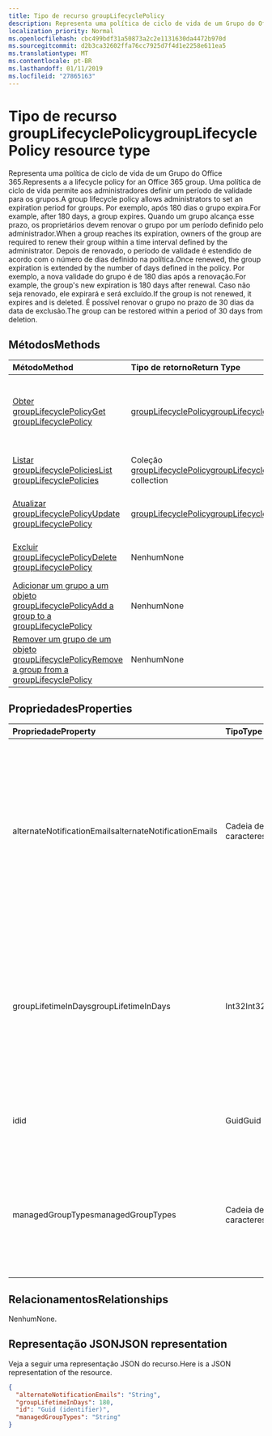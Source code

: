 ```yaml
---
title: Tipo de recurso groupLifecyclePolicy
description: Representa uma política de ciclo de vida de um Grupo do Office 365. Uma política de ciclo de vida permite aos administradores definir um período de validade para os grupos. Por exemplo, após 180 dias o grupo expira. Quando um grupo alcança esse prazo, os proprietários devem renovar o grupo por um período definido pelo administrador. Depois de renovado, o período de validade é estendido de acordo com o número de dias definido na política. Por exemplo, a nova validade do grupo é de 180 dias após a renovação. Caso não seja renovado, ele expirará e será excluído. É possível renovar o grupo no prazo de 30 dias da data de exclusão.
localization_priority: Normal
ms.openlocfilehash: cbc499bdf31a50873a2c2e1131630da4472b970d
ms.sourcegitcommit: d2b3ca32602ffa76cc7925d7f4d1e2258e611ea5
ms.translationtype: MT
ms.contentlocale: pt-BR
ms.lasthandoff: 01/11/2019
ms.locfileid: "27865163"
---
```

# <a name="grouplifecyclepolicy-resource-type"></a><span data-ttu-id="ceec4-110">Tipo de recurso groupLifecyclePolicy</span><span class="sxs-lookup"><span data-stu-id="ceec4-110">groupLifecyclePolicy resource type</span></span>

<span data-ttu-id="ceec4-111">Representa uma política de ciclo de vida de um Grupo do Office 365.</span><span class="sxs-lookup"><span data-stu-id="ceec4-111">Represents a a lifecycle policy for an Office 365 group.</span></span> <span data-ttu-id="ceec4-112">Uma política de ciclo de vida permite aos administradores definir um período de validade para os grupos.</span><span class="sxs-lookup"><span data-stu-id="ceec4-112">A group lifecycle policy allows administrators to set an expiration period for groups.</span></span> <span data-ttu-id="ceec4-113">Por exemplo, após 180 dias o grupo expira.</span><span class="sxs-lookup"><span data-stu-id="ceec4-113">For example, after 180 days, a group expires.</span></span> <span data-ttu-id="ceec4-114">Quando um grupo alcança esse prazo, os proprietários devem renovar o grupo por um período definido pelo administrador.</span><span class="sxs-lookup"><span data-stu-id="ceec4-114">When a group reaches its expiration, owners of the group are required to renew their group within a time interval defined by the administrator.</span></span> <span data-ttu-id="ceec4-115">Depois de renovado, o período de validade é estendido de acordo com o número de dias definido na política.</span><span class="sxs-lookup"><span data-stu-id="ceec4-115">Once renewed, the group expiration is extended by the number of days defined in the policy.</span></span> <span data-ttu-id="ceec4-116">Por exemplo, a nova validade do grupo é de 180 dias após a renovação.</span><span class="sxs-lookup"><span data-stu-id="ceec4-116">For example, the group's new expiration is 180 days after renewal.</span></span> <span data-ttu-id="ceec4-117">Caso não seja renovado, ele expirará e será excluído.</span><span class="sxs-lookup"><span data-stu-id="ceec4-117">If the group is not renewed, it expires and is deleted.</span></span> <span data-ttu-id="ceec4-118">É possível renovar o grupo no prazo de 30 dias da data de exclusão.</span><span class="sxs-lookup"><span data-stu-id="ceec4-118">The group can be restored within a period of 30 days from deletion.</span></span>

## <a name="methods"></a><span data-ttu-id="ceec4-119">Métodos</span><span class="sxs-lookup"><span data-stu-id="ceec4-119">Methods</span></span>

| <span data-ttu-id="ceec4-120">Método</span><span class="sxs-lookup"><span data-stu-id="ceec4-120">Method</span></span> | <span data-ttu-id="ceec4-121">Tipo de retorno</span><span class="sxs-lookup"><span data-stu-id="ceec4-121">Return Type</span></span> | <span data-ttu-id="ceec4-122">Descrição</span><span class="sxs-lookup"><span data-stu-id="ceec4-122">Description</span></span> |
|:---------------|:--------|:----------|
|[<span data-ttu-id="ceec4-123">Obter groupLifecyclePolicy</span><span class="sxs-lookup"><span data-stu-id="ceec4-123">Get groupLifecyclePolicy</span></span>](../api/grouplifecyclepolicy-get.md) | [<span data-ttu-id="ceec4-124">groupLifecyclePolicy</span><span class="sxs-lookup"><span data-stu-id="ceec4-124">groupLifecyclePolicy</span></span>](grouplifecyclepolicy.md) |<span data-ttu-id="ceec4-125">Leia as propriedades e os relacionamentos de um objeto groupLifecyclePolicy.</span><span class="sxs-lookup"><span data-stu-id="ceec4-125">Read properties and relationships of a groupLifecyclePolicy object.</span></span>|
|[<span data-ttu-id="ceec4-126">Listar groupLifecyclePolicies</span><span class="sxs-lookup"><span data-stu-id="ceec4-126">List groupLifecyclePolicies</span></span>](../api/grouplifecyclepolicy-list.md) | <span data-ttu-id="ceec4-127">Coleção [groupLifecyclePolicy](grouplifecyclepolicy.md)</span><span class="sxs-lookup"><span data-stu-id="ceec4-127">[groupLifecyclePolicy](grouplifecyclepolicy.md) collection</span></span> | <span data-ttu-id="ceec4-128">Listar todos os objetos groupLifecyclePolicies.</span><span class="sxs-lookup"><span data-stu-id="ceec4-128">List all the groupLifecyclePolicies.</span></span> |
|[<span data-ttu-id="ceec4-129">Atualizar groupLifecyclePolicy</span><span class="sxs-lookup"><span data-stu-id="ceec4-129">Update groupLifecyclePolicy</span></span>](../api/grouplifecyclepolicy-update.md) | [<span data-ttu-id="ceec4-130">groupLifecyclePolicy</span><span class="sxs-lookup"><span data-stu-id="ceec4-130">groupLifecyclePolicy</span></span>](grouplifecyclepolicy.md) | <span data-ttu-id="ceec4-131">Atualizar um objeto groupLifecyclePolicy.</span><span class="sxs-lookup"><span data-stu-id="ceec4-131">Update a groupLifecyclePolicy object.</span></span> |
|[<span data-ttu-id="ceec4-132">Excluir groupLifecyclePolicy</span><span class="sxs-lookup"><span data-stu-id="ceec4-132">Delete groupLifecyclePolicy</span></span>](../api/grouplifecyclepolicy-delete.md) | <span data-ttu-id="ceec4-133">Nenhum</span><span class="sxs-lookup"><span data-stu-id="ceec4-133">None</span></span> | <span data-ttu-id="ceec4-134">Excluir um objeto groupLifecyclePolicy.</span><span class="sxs-lookup"><span data-stu-id="ceec4-134">Delete a groupLifecyclePolicy object.</span></span> |
|[<span data-ttu-id="ceec4-135">Adicionar um grupo a um objeto groupLifecyclePolicy</span><span class="sxs-lookup"><span data-stu-id="ceec4-135">Add a group to a groupLifecyclePolicy</span></span>](../api/grouplifecyclepolicy-addgroup.md)|<span data-ttu-id="ceec4-136">Nenhum</span><span class="sxs-lookup"><span data-stu-id="ceec4-136">None</span></span>| <span data-ttu-id="ceec4-137">Adicionar um grupo a uma política de ciclo de vida</span><span class="sxs-lookup"><span data-stu-id="ceec4-137">Add a group to a lifecycle policy</span></span> |
|[<span data-ttu-id="ceec4-138">Remover um grupo de um objeto groupLifecyclePolicy</span><span class="sxs-lookup"><span data-stu-id="ceec4-138">Remove a group from a groupLifecyclePolicy</span></span>](../api/grouplifecyclepolicy-removegroup.md)|<span data-ttu-id="ceec4-139">Nenhum</span><span class="sxs-lookup"><span data-stu-id="ceec4-139">None</span></span>| <span data-ttu-id="ceec4-140">Remover um grupo de uma política de ciclo de vida.</span><span class="sxs-lookup"><span data-stu-id="ceec4-140">Remove a group to a lifecycle policy.</span></span> |

## <a name="properties"></a><span data-ttu-id="ceec4-141">Propriedades</span><span class="sxs-lookup"><span data-stu-id="ceec4-141">Properties</span></span>

| <span data-ttu-id="ceec4-142">Propriedade</span><span class="sxs-lookup"><span data-stu-id="ceec4-142">Property</span></span> | <span data-ttu-id="ceec4-143">Tipo</span><span class="sxs-lookup"><span data-stu-id="ceec4-143">Type</span></span> | <span data-ttu-id="ceec4-144">Descrição</span><span class="sxs-lookup"><span data-stu-id="ceec4-144">Description</span></span> |
|:---------------|:--------|:----------|
|<span data-ttu-id="ceec4-145">alternateNotificationEmails</span><span class="sxs-lookup"><span data-stu-id="ceec4-145">alternateNotificationEmails</span></span>|<span data-ttu-id="ceec4-146">Cadeia de caracteres</span><span class="sxs-lookup"><span data-stu-id="ceec4-146">String</span></span>| <span data-ttu-id="ceec4-147">Lista de endereços de email para o envio de notificações para grupos sem proprietários.</span><span class="sxs-lookup"><span data-stu-id="ceec4-147">List of email address to send notifications for groups without owners.</span></span> <span data-ttu-id="ceec4-148">É possível definir vários endereços de email separando-os com ponto-e-vírgula.</span><span class="sxs-lookup"><span data-stu-id="ceec4-148">Multiple email address can be defined by separating email address with a semicolon.</span></span> |
|<span data-ttu-id="ceec4-149">groupLifetimeInDays</span><span class="sxs-lookup"><span data-stu-id="ceec4-149">groupLifetimeInDays</span></span>|<span data-ttu-id="ceec4-150">Int32</span><span class="sxs-lookup"><span data-stu-id="ceec4-150">Int32</span></span>| <span data-ttu-id="ceec4-151">Número de dias antes que um grupo expire e precise ser renovado.</span><span class="sxs-lookup"><span data-stu-id="ceec4-151">Number of days before a group expires and needs to be renewed.</span></span> <span data-ttu-id="ceec4-152">Após renová-lo, o período de validade é estendido de acordo com o número de dias definido.</span><span class="sxs-lookup"><span data-stu-id="ceec4-152">Once renewed, the group expiration is extended by the number of days defined.</span></span> |
|<span data-ttu-id="ceec4-153">id</span><span class="sxs-lookup"><span data-stu-id="ceec4-153">id</span></span>|<span data-ttu-id="ceec4-154">Guid</span><span class="sxs-lookup"><span data-stu-id="ceec4-154">Guid</span></span>| <span data-ttu-id="ceec4-155">Um identificador exclusivo de uma política.</span><span class="sxs-lookup"><span data-stu-id="ceec4-155">A unique identifier for a policy.</span></span> <span data-ttu-id="ceec4-156">Somente leitura.</span><span class="sxs-lookup"><span data-stu-id="ceec4-156">Read-only.</span></span>|
|<span data-ttu-id="ceec4-157">managedGroupTypes</span><span class="sxs-lookup"><span data-stu-id="ceec4-157">managedGroupTypes</span></span>|<span data-ttu-id="ceec4-158">Cadeia de caracteres</span><span class="sxs-lookup"><span data-stu-id="ceec4-158">String</span></span>| <span data-ttu-id="ceec4-159">O tipo de grupo ao qual se aplica a política de expiração.</span><span class="sxs-lookup"><span data-stu-id="ceec4-159">The group type for which the expiration policy applies.</span></span> <span data-ttu-id="ceec4-160">Os valores possíveis são **All**, **Selected** ou **None**.</span><span class="sxs-lookup"><span data-stu-id="ceec4-160">Possible values are **All**, **Selected** or **None**.</span></span> |

## <a name="relationships"></a><span data-ttu-id="ceec4-161">Relacionamentos</span><span class="sxs-lookup"><span data-stu-id="ceec4-161">Relationships</span></span>

<span data-ttu-id="ceec4-162">Nenhum</span><span class="sxs-lookup"><span data-stu-id="ceec4-162">None.</span></span>

## <a name="json-representation"></a><span data-ttu-id="ceec4-163">Representação JSON</span><span class="sxs-lookup"><span data-stu-id="ceec4-163">JSON representation</span></span>

<span data-ttu-id="ceec4-164">Veja a seguir uma representação JSON do recurso.</span><span class="sxs-lookup"><span data-stu-id="ceec4-164">Here is a JSON representation of the resource.</span></span>

<!--{
  "blockType": "resource",
  "optionalProperties": [],
  "keyProperty": "id",
  "baseType": "microsoft.graph.entity",
  "@odata.type": "microsoft.graph.groupLifecyclePolicy"
}-->

```json
{
  "alternateNotificationEmails": "String",
  "groupLifetimeInDays": 180,
  "id": "Guid (identifier)",
  "managedGroupTypes": "String"
}

```

<!-- uuid: 8fcb5dbc-d5aa-4681-8e31-b001d5168d79
2015-10-25 14:57:30 UTC -->
<!-- {
  "type": "#page.annotation",
  "description": "groupLifecyclePolicy resource",
  "keywords": "",
  "section": "documentation",
  "tocPath": ""
}-->
